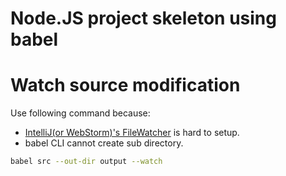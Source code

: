 # Node.JS project skeleton using babel

# Watch source modification

Use following command because:
- [IntelliJ(or WebStorm)'s FileWatcher](http://blog.jetbrains.com/webstorm/2015/05/ecmascript-6-in-webstorm-transpiling/) is hard to setup.
- babel CLI cannot create sub directory.

```bash
babel src --out-dir output --watch
```
